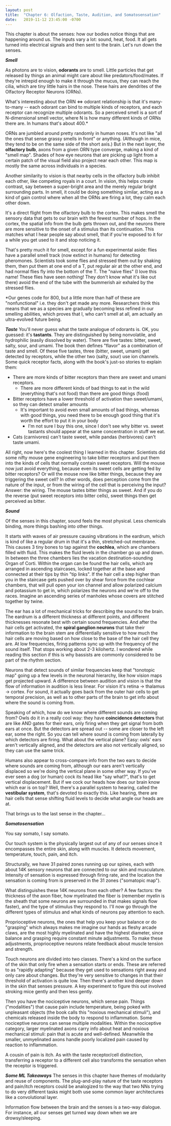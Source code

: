 ```yaml
---
layout: post
title:  "Chapter 6: Olfaction, Taste, Audition, and Somatosensation"
date:   2019-11-12 23:45:00 -0700
---
```


This chapter is about the senses: how our bodies notice things that are happening around us. The inputs vary a lot: sound, heat, food. It all gets turned into electrical signals and then sent to the brain. Let's run down the senses.

***Smell***

As photons are to vision, **odorants** are to smell. Little particles that get released by things an animal might care about like predators/food/mates. If they're intrepid enough to make it through the mucus, they can reach the cilia, which are tiny little hairs in the nose. These hairs are dendrites of the Olfactory Receptor Neurons (ORNs).

What's interesting about the ORN <=> odorant relationship is that it's many-to-many -- each odorant can bind to multiple kinds of receptors, and each receptor can recognize multiple odorants. So a perceived smell is a sort of N-dimensional smell vector, where N is how many different kinds of ORNs there are. In humans that's about 400.*

ORNs are jumbled around pretty randomly in human noses. It's not like "all the ones that sense grassy smells in front" or anything. (Although in mice, they tend to be on the same side of the short axis.) But in the next layer, the **olfactory bulb**, axons from a given ORN type converge, making a kind of "smell map". Shades of how eye neurons that are picking up light from a certain patch of the visual field also project near each other. This map is mostly the same across individuals in a species.

Another similarity to vision is that nearby cells in the olfactory bulb inhibit each other, like competing royals in a court. In vision, this helps create contrast, say between a super-bright area and the merely regular bright surrounding parts. In smell, it could be doing something similar, acting as a kind of gain control where when all the ORNs are firing a lot, they calm each other down.

It's a direct flight from the olfactory bulb to the cortex. This makes smell the sensory data that gets to our brain with the fewest number of hops. In the cortex, the spatial info from the bulb gets thrown out, and the neurons there are more sensitive to the onset of a stimulus than its continuation. This matches what I hear people say about smell, that if you're exposed to it for a while you get used to it and stop noticing it.

That's pretty much it for smell, except for a fun experimental aside: flies have a parallel smell track (now extinct in humans) for detecting pheromones. Scientists took some flies and stressed them out by shaking them, then put them at one end of a T, put regular air at the other end, and had normal flies fly into the bottom of the T. The "naive flies" (I love this name! These flies have seen nothing! They don't know what it's like out there) avoid the end of the tube with the bummerish air exhaled by the stressed flies.


*Our genes code for 800, but a little more than half of these are "nonfunctional" i.e. they don't get made any more. Researchers think this means that we as a species are gradually becoming less refined in our smelling abilities, which proves that I, who can't smell at all, am actually an ultra-evolved future being.

***Taste***
You'll never guess what the taste analogue of odorants is. OK, you guessed: it's **tastants**. They are distinguished by being nonvolatile, and hydrophilic (easily dissolved by water). There are five tastes: bitter, sweet, salty, sour, and umami. The book then defines "flavor" as a combination of taste and smell. Of these five tastes, three (bitter, sweet, umami) get detected by receptors, while the other two (salty, sour) use ion channels. Some quick receptor facts, along with the book's just-so stories to explain them:

- There are more kinds of bitter receptors than there are sweet and umami receptors.
    - There are more different kinds of bad things to eat in the wild (everything that's not food) than there are good things (food)
- Bitter receptors have a lower threshold of activation than sweet/umami, so they can detect smaller amounts
    - It's important to avoid even small amounts of bad things, whereas with good things, you need there to be enough good thing that it's worth the effort to put it in your body
        - I'm not sure I buy this one, since I don't see why bitter vs. sweet tastants should appear at the same concentration in stuff we eat.
- Cats (carnivores) can't taste sweet, while pandas (herbivores) can't taste umami.

All right, now here's the coolest thing I learned in this chapter. Scientists did some nifty mouse gene engineering to take bitter receptors and put them into the kinds of cells that normally contain sweet receptors. Will the mouse now just avoid everything, because even its sweet cells are getting fed by bitter receptors? Or will the mouse now like bitter things, because they are triggering the sweet cell? In other words, does perception come from the nature of the input, or from the wiring of the cell that is perceiving the input? Answer: the wiring. The mouse tastes bitter things as sweet. And if you do the reverse (put sweet receptors into bitter cells), sweet things then get perceived as bitter.

***Sound***

Of the senses in this chapter, sound feels the most physical. Less chemicals binding, more things bashing into other things.

It starts with waves of air pressure causing vibrations in the eardrum, which is kind of like a regular drum in that it's a thin, stretched-out membrane. This causes 3 tiny bones to tap against the **cochlea**, which are chambers filled with fluid. This makes the fluid levels in the chamber go up and down. In between the three chambers lies the vacation destination-sounding Organ of Corti. Within the organ can be found the hair cells, which are arranged in ascending staircases, locked together at the base and connected at their tips by thin "tip links". If the hair cell a step higher than you in the staircase gets pushed over by shear force from the cochlear chambers, that will pull open your ion channel and allow polarized calcium and potassium to get in, which polarizes the neurons and we're off to the races. Imagine an ascending series of manholes whose covers are stitched together by twine.

The ear has a lot of mechanical tricks for describing the sound to the brain. The eardrum is a different thickness at different points, and different thicknesses resonate best with certain sound frequencies. And after the hair cells get activated, the **spiral ganglion neurons** that take their information to the brain stem are differentially sensitive to how much the hair cells are moving based on how close to the base of the hair cell they are. At low frequencies, firing patterns sync up with the frequency of the sound itself. That stops working about 2-3 kilohertz. I wondered while reading this section if this is why bassists are commonly considered to be part of the rhythm section.

Neurons that detect sounds of similar frequencies keep that "tonotopic map" going up a few levels in the neuronal hierarchy, like how vision maps get projected upward. A difference between audition and vision is that the flow of information in audition is less linear. For vision it's retina -> thalamus -> cortex. For sound, it actually goes back from the outer hair cells to get temporal precision, as well as to other parts of the brain to get info about where the sound is coming from.

Speaking of which, how do we know where different sounds are coming from? Owls do it in a really cool way: they have **coincidence detectors** that are like AND gates for their ears, only firing when they get signal from both ears at once. But the detectors are spread out -- some are closer to the left ear, some the right. So you can tell where sound is coming from laterally by which detectors are firing. What about the vertical plane? Easy: owls' ears aren't vertically aligned, and the detectors are also not vertically aligned, so they can use the same trick.

Humans also appear to cross-compare info from the two ears to decide where sounds are coming from, although our ears aren't vertically displaced so we're doing the vertical plane in some other way. If you've ever seen a dog (or human) cock its head like "say what?", that's to get vertical displacement. But if we cock our heads how does our brain know which ear is on top? Well, there's a parallel system to hearing, called the **vestibular system**, that's devoted to exactly this. Like hearing, there are hair cells that sense shifting fluid levels to decide what angle our heads are at.

That brings us to the last sense in the chapter...

***Somatosensation***

You say somato, I say somato.

Our touch system is the physically largest out of any of our senses since it encompasses the entire skin, along with muscles. It detects movement, temperature, touch, pain, and itch.

Structurally, we have 31 paired zones running up our spines, each with about 14K sensory neurons that are connected to our skin and musculature. Intensity of sensation is expressed through firing rate, and the location the sensation is coming from is preserved in the 31 zones ("somatopic map").

What distinguishes these 14K neurons from each other? A few factors: the thickness of the axon fiber, how myelinated the fiber is (remember myelin is the sheath that some neurons are surrounded in that makes signals flow faster), and the type of stimulus they respond to. I'll now go through the different types of stimulus and what kinds of neurons pay attention to each.

Proprioceptive neurons, the ones that help you keep your balance or do "grasping" which always makes me imagine our hands as fleshy arcade claws, are the most highly myelinated and have the highest diameter, since balance and grasping require constant minute adjustments. To make these adjustments, proprioceptive neurons relate feedback about muscle tension and strength.

Touch neurons are divided into two classes. There's a kind on the surface of the skin that only fire when a sensation starts or ends. These are referred to as "rapidly adapting" because they get used to sensations right away and only care about changes. But they're very sensitive to changes in that their threshold of activation is quite low. Then there's another kind deeper down in the skin that senses pressure. A key experiment to figure this out involved stroking mice gently and then less gently.

Then you have the nociceptive neurons, which sense pain. Things ("modalities") that cause pain include temperature, being poked with unpleasant objects (the book calls this "noxious mechanical stimuli"), and chemicals released inside the body to respond to inflammation. Some nociceptive neurons can sense multiple modalities. Within the nociceptive category, larger myelinated axons carry info about heat and noxious mechanical stimuli: pain that is acute and well-defined. Meanwhile the smaller, unmyelinated axons handle poorly localized pain caused by reaction to inflammation.

A cousin of pain is itch. As with the taste receptor/cell distinction, transferring a receptor to a different cell also transforms the sensation when the receptor is triggered.

***Some ML Takeaways***
The senses in this chapter have themes of modularity and reuse of components. The plug-and-play nature of the taste receptors and pain/itch receptors could be analogized to the way that two NNs trying to do very different tasks might both use some common layer architectures like a convolutional layer.

Information flow between the brain and the senses is a two-way dialogue. For instance, all our senses get turned way down when we are drowsy/sleeping.
